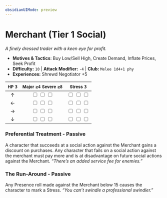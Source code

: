 ```yaml
---
obsidianUIMode: preview
---
```

# Merchant (Tier 1 Social)

*A finely dressed trader with a keen eye for profit.*

- **Motives & Tactics**: Buy Low/Sell High, Create Demand, Inflate Prices, Seek Profit
- **Difficulty:** `10` | **Attack Modifier:** `-4` | **Club:** `Melee 1d4+1 phy`
- **Experiences:** Shrewd Negotiator +5

| <small>HP</small> `3` | <small>Major</small> `≥4` <small>Severe</small> `≥8` | <small>Stress</small> `3` |
|:-:|:-:|:-:|
| ↑ |  <input type="checkbox" unchecked id="85601c82"> <input type="checkbox" unchecked id="ae109858"> <input type="checkbox" unchecked id="7cbe4027"> |  <input type="checkbox" unchecked id="180f7f8c"> <input type="checkbox" unchecked id="3a8a4ce9"> <input type="checkbox" unchecked id="a4778ac2"> |
| ← |  <input type="checkbox" unchecked id="8bbc1d1d"> <input type="checkbox" unchecked id="c0f3c0ab"> <input type="checkbox" unchecked id="30332488"> |  <input type="checkbox" unchecked id="709ee8e2"> <input type="checkbox" unchecked id="1bb6853b"> <input type="checkbox" unchecked id="30d7123f"> |
| → |  <input type="checkbox" unchecked id="174879e2"> <input type="checkbox" unchecked id="40673128"> <input type="checkbox" unchecked id="60645548"> |  <input type="checkbox" unchecked id="bbcafa51"> <input type="checkbox" unchecked id="fac645b8"> <input type="checkbox" unchecked id="a6fcaa27"> |
| ↓ |  <input type="checkbox" unchecked id="d4b07a43"> <input type="checkbox" unchecked id="ba639bdb"> <input type="checkbox" unchecked id="b4c5a3d5"> |  <input type="checkbox" unchecked id="32ea1da6"> <input type="checkbox" unchecked id="cbba9cf0"> <input type="checkbox" unchecked id="00296f2f"> |

### Preferential Treatment - Passive

A character that succeeds at a social action against the Merchant gains a discount on purchases. Any character that fails on a social action against the merchant must pay more and is at disadvantage on future social actions against the Merchant. *“There’s an added service fee for enemies.”*

### The Run-Around - Passive

Any Presence roll made against the Merchant below 15 causes the character to mark a Stress. *“You can’t swindle a professional swindler.”*